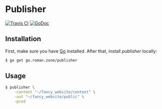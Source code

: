 # Publisher

[![Travis CI](https://img.shields.io/travis/gentlecat/go-bomb.svg?style=flat-square)](https://travis-ci.org/gentlecat/publisher)
[![GoDoc](https://img.shields.io/badge/godoc-reference-5272B4.svg?style=flat-square)](https://godoc.org/go.roman.zone/publisher)

## Installation

First, make sure you have [Go](https://golang.org/doc/install) installed. After that, install *publisher* locally:

```bash
$ go get go.roman.zone/publisher
```

## Usage

```bash
$ publisher \
    -content "~/fancy_website/content" \
    -out "~/fancy_website/public" \
    -prod
```

